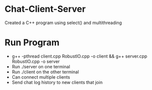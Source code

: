 # Chat-Client-Server
Created a C++ program using select() and multithreading

# Run Program
- g++ -pthread client.cpp RobustIO.cpp -o client && g++ server.cpp RobustIO.cpp -o server
- Run ./server on one terminal 
- Run ./client on the other terminal 
- Can connect multiple clients 
- Send chat log history to new clients that join
